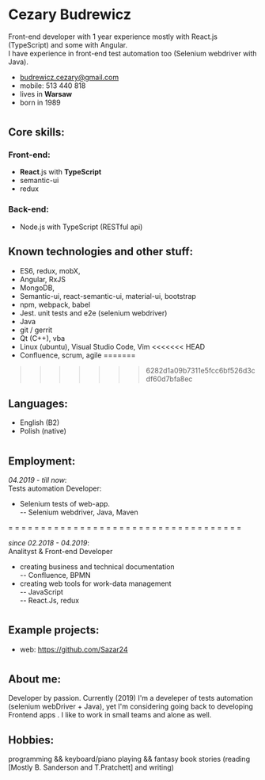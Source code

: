 # Cezary Budrewicz  
Front-end developer with 1 year experience mostly with React.js (TypeScript) and some with Angular.  
I have experience in front-end test automation too (Selenium webdriver with Java).

+ budrewicz.cezary@gmail.com
+ mobile: 513 440 818 
+ lives in **Warsaw**
+ born in 1989
#

## Core skills:
### Front-end:
+ **React**.js with **TypeScript**
+ semantic-ui
+ redux

### Back-end:
+ Node.js with TypeScript (RESTful api)

## Known technologies and other stuff:
+ ES6, redux, mobX, 
+ Angular, RxJS
+ MongoDB, 
+ Semantic-ui, react-semantic-ui, material-ui, bootstrap
+ npm, webpack, babel
+ Jest. unit tests and e2e (selenium webdriver)
+ Java
+ git / gerrit
+ Qt (C++), vba
+ Linux (ubuntu), Visual Studio Code, Vim
<<<<<<< HEAD
+ Confluence, scrum, agile
=======
>>>>>>> 6282d1a09b7311e5fcc6bf526d3cdf60d7bfa8ec

## Languages:
+ English (B2)
+ Polish (native)
#

## Employment:
*04.2019 - till now*:   
Tests automation Developer:
+ Selenium tests of web-app.  
-- Selenium webdriver, Java, Maven

= = = = = = = = = = = = = = = = = = = = = = = = = = = = = = = = = = = =  

*since 02.2018 - 04.2019*:   
Analityst & Front-end Developer
+ creating business and technical documentation  
-- Confluence, BPMN
+ creating web tools for work-data management  
-- JavaScript  
-- React.Js, redux


#

## Example projects:
+ web: https://github.com/Sazar24

#

## About me:
Developer by passion. 
Currently (2019) I'm a develeper of tests automation (selenium webDriver + Java), yet I'm considering going back to developing Frontend apps .
I like to work in small teams and alone as well. 

## Hobbies: 
programming && keyboard/piano playing && fantasy book stories (reading [Mostly B. Sanderson and T.Pratchett] and writing)
